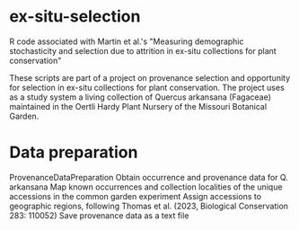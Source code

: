# ex-situ-selection
R code associated with Martin et al.'s "Measuring demographic stochasticity and selection due to attrition in ex-situ collections for plant conservation"

These scripts are part of a project on provenance selection and opportunity for selection in ex-situ collections for plant conservation. The project uses as a study system a living collection of Quercus arkansana (Fagaceae) maintained in the Oertli Hardy Plant Nursery of the Missouri Botanical Garden.

# Data preparation
ProvenanceDataPreparation 
  Obtain occurrence and provenance data for Q. arkansana
  Map known occurrences and collection localities of the unique accessions in the common garden experiment
  Assign accessions to geographic regions, following Thomas et al. (2023, Biological
  Conservation 283: 110052)
  Save provenance data as a text file
